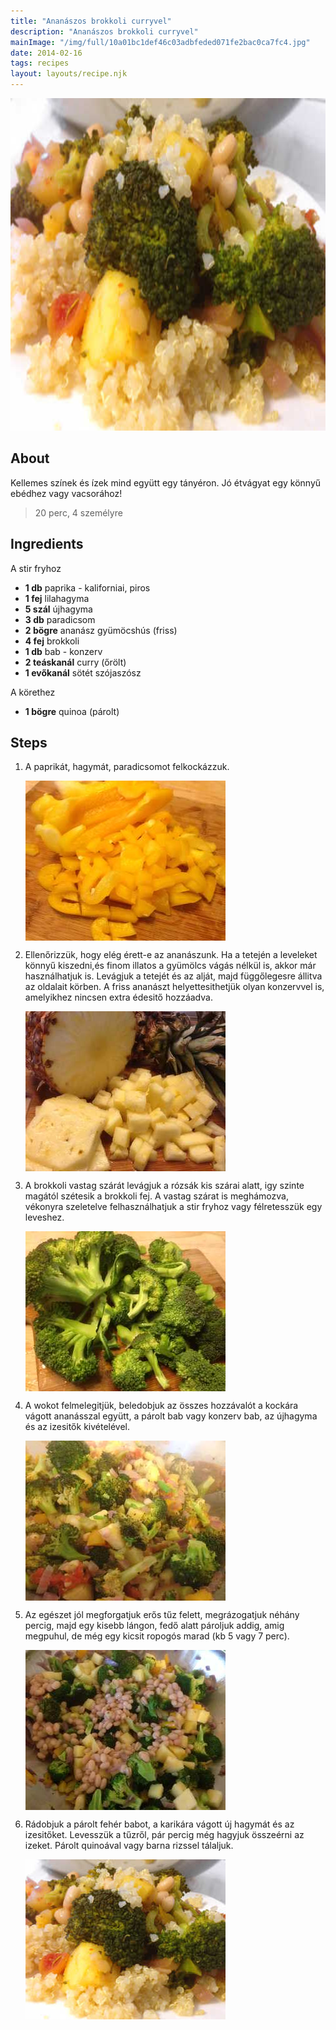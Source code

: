 ```yaml
---
title: "Ananászos brokkoli curryvel"
description: "Ananászos brokkoli curryvel"
mainImage: "/img/full/10a01bc1def46c03adbfeded071fe2bac0ca7fc4.jpg"
date: 2014-02-16
tags: recipes
layout: layouts/recipe.njk
---
```

                            
<p align="center"><a href="https://cookpad.com/hu/receptek/1924011-ananaszos-brokkoli-curryvel" rel="Recipe source page"><img width="751" height="532" src="/img/full/10a01bc1def46c03adbfeded071fe2bac0ca7fc4.jpg"/></a></p>

## About
<p class="mb-sm">Kellemes színek és ízek mind együtt egy tányéron. Jó étvágyat egy könnyű ebédhez vagy vacsorához!</p>

> 20 perc, 4 személyre 

## Ingredients

A stir fryhoz
* **1 db** paprika - kaliforniai, piros
* **1 fej** lilahagyma
* **5 szál** újhagyma
* **3 db** paradicsom
* **2 bögre** ananász gyümöcshús (friss)
* **4 fej** brokkoli
* **1 db** bab - konzerv
* **2 teáskanál** curry (őrölt)
* **1 evőkanál** sötét szójaszósz

A körethez
* **1 bögre** quinoa (párolt)

## Steps

1. A paprikát, hagymát, paradicsomot felkockázzuk.
 
    <p><img width="320" height="256" align="left" src="/img/full/60d251b19c22d9b2c9c5ab1a182eed5bd7497957.jpg"/></p><div style="clear: both"/>

2. Ellenőrizzük, hogy elég érett-e az ananászunk. Ha a tetején a leveleket könnyű kiszedni,és finom illatos a gyümölcs vágás nélkül is, akkor már használhatjuk is. Levágjuk a tetejét és az alját, majd függőlegesre állitva az oldalait körben. A friss ananászt helyettesithetjük olyan konzervvel is, amelyikhez nincsen extra édesitő hozzáadva.
 
    <p><img width="320" height="256" align="left" src="/img/full/25d2d0be90d9d6dca5156ac13a232a5f226aaf90.jpg"/></p><div style="clear: both"/>

3. A brokkoli vastag szárát levágjuk a rózsák kis szárai alatt, igy szinte magától szétesik a brokkoli fej. A vastag szárat is meghámozva, vékonyra szeletelve felhasználhatjuk a stir fryhoz vagy félretesszük egy leveshez.
 
    <p><img width="320" height="256" align="left" src="/img/full/026a4361347ce8cb5db5a4c9fdd9adea723ca655.jpg"/></p><div style="clear: both"/>

4. A wokot felmelegitjük, beledobjuk az összes hozzávalót a kockára vágott ananásszal együtt, a párolt bab vagy konzerv bab, az újhagyma és az izesitők kivételével.
 
    <p><img width="320" height="256" align="left" src="/img/full/bd8a7afada6ee47b09e7dcf90953f0a8431fb650.jpg"/></p><div style="clear: both"/>

5. Az egészet jól megforgatjuk erős tűz felett, megrázogatjuk néhány percig, majd egy kisebb lángon, fedő alatt pároljuk addig, amig megpuhul, de még egy kicsit ropogós marad (kb 5 vagy 7 perc).
 
    <p><img width="320" height="256" align="left" src="/img/full/9da2d6d7f1b77791b536c9fb0fb36cc46beb763f.jpg"/></p><div style="clear: both"/>

6. Rádobjuk a párolt fehér babot, a karikára vágott új hagymát és az izesitőket. Levesszük a tűzről, pár percig még hagyjuk összeérni az izeket. Párolt quinoával vagy barna rizssel tálaljuk.
 
    <p><img width="320" height="256" align="left" src="/img/full/40c205d40b9e5ccd12274c5513a12a2d873b534c.jpg"/></p><div style="clear: both"/>

